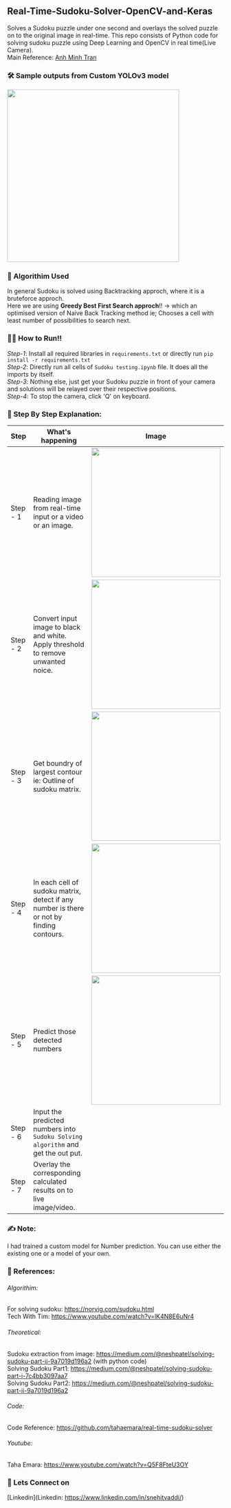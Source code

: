 ## Real-Time-Sudoku-Solver-OpenCV-and-Keras
Solves a Sudoku puzzle under one second and overlays the solved puzzle on to the original image in real-time. 
This repo consists of Python code for solving sudoku puzzle using Deep Learning and OpenCV in real time(Live Camera).<br>
Main Reference: [Anh Minh Tran](https://www.youtube.com/watch?v=uUtw6Syic6A&list=LLwC_qd6q9vEqDaxU3KdSgPw&index=2&t=236s)

### 🛠 Sample outputs from Custom YOLOv3 model
<img src="https://github.com/snehitvaddi/Real-Time-Sudoku-Solver-OpenCV-and-Keras/blob/master/output/output-gif.gif" width="400">

### 🧬 Algorithim Used
In general Sudoku is solved using Backtracking approch, where it is a bruteforce approch.<br>
Here we are using **Greedy Best First Search approch**!! -> which an optimised version of Naive Back Tracking method ie; Chooses a cell with least number of possibilities to search next.

### 🏃‍♂️ How to Run!!
*Step-1*: Install all required libraries in `requirements.txt` or directly run `pip install -r requirements.txt`<br>
*Step-2*: Directly run all cells of `Sudoku testing.ipynb` file. It does all the imports by itself.<br>
*Step-3*: Nothing else, just get your Sudoku puzzle in front of your camera and solutions will be relayed over their respective positions.<br>
*Step-4*: To stop the camera, click 'Q' on keyboard.

### 📑 Step By Step Explanation:
|    Step      |   What's happening      |   Image      |
|------------------|--------------|-------------------|
|    Step - 1 &nbsp;| Reading image from real-time input or a video or an image.|<img src="https://github.com/snehitvaddi/Real-Time-Sudoku-Solver-OpenCV-and-Keras/blob/master/step%20by%20step%20images/1.jpg" width="300"> |
|    Step - 2  &nbsp;| Convert input image to black and white. Apply threshold to remove unwanted noice. |<img src="https://github.com/snehitvaddi/Real-Time-Sudoku-Solver-OpenCV-and-Keras/blob/master/step%20by%20step%20images/2.png" width="300"> |
|    Step - 3    &nbsp;  | Get boundry of largest contour ie: Outline of sudoku matrix. |<img src="https://github.com/snehitvaddi/Real-Time-Sudoku-Solver-OpenCV-and-Keras/blob/master/step%20by%20step%20images/3.png" width="300"> |
|    Step - 4   &nbsp;| In each cell of sudoku matrix, detect if any number is there or not by finding contours. |<img src="ttps://github.com/snehitvaddi/Real-Time-Sudoku-Solver-OpenCV-and-Keras/blob/master/step%20by%20step%20images/5.png" width="300"> |
|    Step - 5   &nbsp;| Predict those detected numbers |<img src="https://github.com/snehitvaddi/Real-Time-Sudoku-Solver-OpenCV-and-Keras/blob/master/step%20by%20step%20images/6.png" width="300"> |
|    Step - 6  &nbsp;| Input the predicted numbers into  `Sudoku Solving algorithm` and get the out put.| |
|    Step - 7  &nbsp;| Overlay the corresponding calculated results on to live image/video.| |

### ✍ Note:
I had trained a custom model for Number prediction. You can use either the existing one or a model of your own.
### 📝 References:
###### Algorithim:<br>
For solving sudoku: https://norvig.com/sudoku.html<br>
Tech With Tim: https://www.youtube.com/watch?v=lK4N8E6uNr4<br>

###### Theoretical:<br>
Sudoku extraction from image: https://medium.com/@neshpatel/solving-sudoku-part-ii-9a7019d196a2 (with python code)<br>
Solving Sudoku Part1: https://medium.com/@neshpatel/solving-sudoku-part-i-7c4bb3097aa7<br>
Solving Sudoku Part2: https://medium.com/@neshpatel/solving-sudoku-part-ii-9a7019d196a2<br>

###### Code:<br>
Code Reference: https://github.com/tahaemara/real-time-sudoku-solver<br>

###### Youtube:<br>
Taha Emara: https://www.youtube.com/watch?v=Q5F8FteU3OY<br>

### 🤝 Lets Connect on
[Linkedin](Linkedin: https://www.linkedin.com/in/snehitvaddi/)</div>
